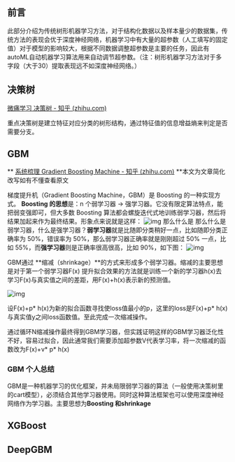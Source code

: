 ## 前言

此部分介绍为传统树形机器学习方法，对于结构化数据以及样本量少的数据集，传统方法的表现会优于深度神经网络，机器学习中有大量的超参数（人工填写的固定值）对于模型的影响较大，根据不同数据调整超参数是主要的任务，因此有autoML自动机器学习算法用来自动调节超参数。（注：树形机器学习方法对于多字段（大于30）提取表现远不如深度神经网络。）

## 决策树

 [微痛学习 决策树 - 知乎 (zhihu.com)](https://zhuanlan.zhihu.com/p/360060513) 

重点决策树是建立特征对应分类的树形结构，通过特征值的信息增益熵来判定是否需要分支。

## GBM

** [系统梳理 Gradient Boosting Machine - 知乎 (zhihu.com)](https://zhuanlan.zhihu.com/p/361036526) **本文为文章简化改写如有不懂查看原文

 梯度提升机（Gradient Boosting Machine，GBM）是 Boosting 的一种实现方式。  **Boosting 的思想**是：n 个弱学习器 -> 强学习器。它没有限定算法特点，能把弱变强即可，但大多数 Boosting 算法都会螺旋迭代式地训练弱学习器，然后将结果加起来作为最终结果。形象点来说就是这样： ![img](https://pic2.zhimg.com/80/v2-32f80c4324d917bc3decbf12e3ef6005_1440w.webp) 那么什么是 那么什么是弱学习器，什么是强学习器？**弱学习器**就是比随即分类稍好一点，比如随即分类正确率为 50%，错误率为 50%，那么弱学习器正确率就是刚刚超过 50% 一点，比如 55%，而**强学习器**则是正确率很高很高，比如 90%，如下图： ![img](https://pic1.zhimg.com/80/v2-05f2b5a3bc8909627b8aaa4ea8a79278_1440w.webp)

GBM通过 **缩减（shrinkage）**的方式来形成多个弱学习器。缩减的主要思想是对于第一个弱学习器F(x) 提升拟合效果的方法就是训练一个新的学习器h(x)去学习F(x)与真实值之间的差距，用F(x)+h(x)表示新的预测值。

![img](https://pic2.zhimg.com/80/v2-95af5837c5407a39c42be343ab958dad_1440w.webp)

设F(x)+p* h(x)为新的拟合函数寻找使loss值最小的p，这里的loss是F(x)+p* h(x)与真实值y之间loss函数值。至此完成一次缩减操作。

通过循环N缩减操作最终得到GBM学习器，但实践证明这样的GBM学习器泛化性不好，容易过拟合，因此通常我们需要添加超参数V代表学习率，将一次缩减的函数改为F(x)+v* p* h(x)

### GBM 个人总结

GBM是一种机器学习的优化框架，并未局限弱学习器的算法（一般使用决策树里的cart模型），必须结合其他学习器使用。同时这种算法框架也可以使用深度神经网络作为学习器。主要思想为**Boosting 和shrinkage**

## XGBoost

## DeepGBM







